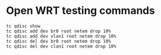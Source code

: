 # Open WRT testing commands

```
tc qdisc show
tc qdisc add dev br0 root netem drop 10%
tc qdisc add dev vlan1 root netem drop 10%
tc qdisc del dev br0 root netem drop 10%
tc qdisc del dev clan1 root netem drop 10%
```